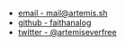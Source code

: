 
- <a href="mailto:mail@artemis.sh" rel="me">email - mail@artemis.sh</a>
- <a href="https://github.com/faithanalog" rel="me">github - faithanalog</a>
- <a href="https://twitter.com/artemiseverfree" rel="me">twitter - @artemiseverfree</a>
